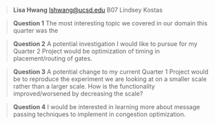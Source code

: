 > **Lisa Hwang**
> lshwang@ucsd.edu
> B07 Lindsey Kostas

> **Question 1**
> The most interesting topic we covered in our domain this quarter was the 

> **Question 2**
> A potential investigation I would like to pursue for my Quarter 2 Project would be optimization of timing in placement/routing of gates.

> **Question 3**
> A potential change to my current Quarter 1 Project would be to reproduce the experiment we are looking at on a smaller scale rather than a larger scale. How is the functionality improved/worsened by decreasing the scale?

> **Question 4**
> I would be interested in learning more about message passing techniques to implement in congestion optimization.